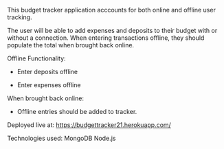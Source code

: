 This budget tracker application acccounts for both online and offline user tracking.

The user will be able to add expenses and deposits to their budget with or without a connection. When entering transactions offline, they should populate the total when brought back online.

Offline Functionality:

- Enter deposits offline

- Enter expenses offline

When brought back online:

- Offline entries should be added to tracker.

Deployed live at: https://budgettracker21.herokuapp.com/

Technologies used:
MongoDB
Node.js
